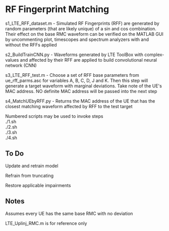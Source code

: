 # RF Fingerprint Matching

s1_LTE_RFF_dataset.m - Simulated RF Fingerprints (RFF) are generated by random parameters (that are likely unique) of a sin and cos combination. Their effect on the base RMC waveform can be verified on the MATLAB GUI by uncommenting plot, timescopes and spectrum analyzers with and without the RFFs applied

s2_BuildTrainCNN.py - Waveforms generated by LTE ToolBox with complex-values and affected by their RFF are applied to build convolutional neural network (CNN)

s3_LTE_RFF_test.m - Choose a set of RFF base parameters from ue_rff_parms.asc for variables A, B, C, D, J and K. Then this step will generate a target waveform with marginal deviations. Take note of the UE's MAC address. NO definite MAC address will be passed into the next step

s4_MatchUEbyRFF.py - Returns the MAC address of the UE that has the closest matching waveform affected by RFF to the test target

Numbered scripts may be used to invoke steps  
./1.sh  
./2.sh  
./3.sh  
./4.sh

## To Do

Update and retrain model

Refrain from truncating

Restore applicable impairments

## Notes

Assumes every UE has the same base RMC with no deviation

LTE_Uplinj_RMC.m is for reference only

